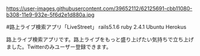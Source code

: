 https://user-images.githubusercontent.com/39652112/62125691-cbb11080-b308-11e9-932e-5f6d2e1d880a.jpg

#路上ライブ検索アプリ「LiveStreet」
rails5.1.6
ruby 2.4.1
Ubuntu
Herokus

路上ライブ検索アプリです。路上ライブをもっと盛り上げたい気持ちで立ち上げました。Twitterのみユーザー登録できます。